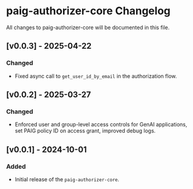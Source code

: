 # paig-authorizer-core Changelog
All changes to paig-authorizer-core will be documented in this file.

## [v0.0.3] - 2025-04-22
### Changed
- Fixed async call to `get_user_id_by_email` in the authorization flow.

## [v0.0.2] - 2025-03-27
### Changed
- Enforced user and group-level access controls for GenAI applications, set PAIG policy ID on access grant, improved debug logs.

## [v0.0.1] - 2024-10-01
### Added
- Initial release of the `paig-authorizer-core`.